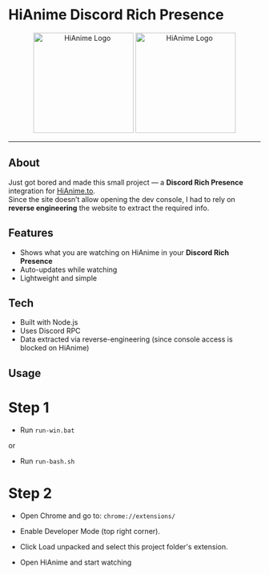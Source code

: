 # HiAnime Discord Rich Presence

<p align="center">
  <img src="https://hianime.to/images/logo.png" alt="HiAnime Logo" width="200"/>
  <img src="https://i.pinimg.com/originals/cc/0b/d8/cc0bd8d6479721dcb6b5312ca4537da1.gif" alt="HiAnime Logo" width="200"/>
</p>

---

## About
Just got bored and made this small project — a **Discord Rich Presence** integration for [HiAnime.to](https://hianime.to).  
Since the site doesn’t allow opening the dev console, I had to rely on **reverse engineering** the website to extract the required info.  

## Features
- Shows what you are watching on HiAnime in your **Discord Rich Presence**  
- Auto-updates while watching  
- Lightweight and simple  

## Tech
- Built with Node.js  
- Uses Discord RPC  
- Data extracted via reverse-engineering (since console access is blocked on HiAnime)  

##  Usage

# Step 1
- Run ```run-win.bat```

or

- Run ```run-bash.sh```

# Step 2

- Open Chrome and go to: ```chrome://extensions/```

- Enable Developer Mode (top right corner).

- Click Load unpacked and select this project folder's extension.

- Open HiAnime and start watching
